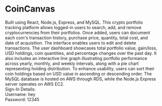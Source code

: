# CoinCanvas
Built using React, Node.js, Express, and MySQL. This crypto portfolio tracking platform allows logged-in users to search, add, and remove cryptocurrencies from their portfolios. Once added, users can document each coin's transaction history, purchase price, quantity, total cost, and date of acquisition. The interface enables users to edit and delete transactions. The user dashboard showcases total portfolio value, gain/loss, USD holdings, coin quantities, and percentage changes over the past day. It also includes an interactive line graph illustrating portfolio performance across yearly, monthly, and weekly intervals, along with a pie chart representing holding distribution. To enhance usability, users can sort their coin holdings based on USD value in ascending or descending order. The MySQL database is hosted on AWS through RDS, while the Node.js Express server operates on AWS EC2.\
Sign-In Details:\
Username: hey\
Password: 12345
